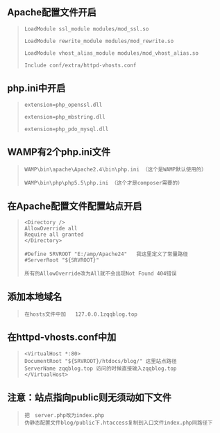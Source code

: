 ## Apache配置文件开启 ##

>     LoadModule ssl_module modules/mod_ssl.so
>     
>     LoadModule rewrite_module modules/mod_rewrite.so
>     
>     LoadModule vhost_alias_module modules/mod_vhost_alias.so
>     
>     Include conf/extra/httpd-vhosts.conf

## php.ini中开启 ##

>     extension=php_openssl.dll
>     
>     extension=php_mbstring.dll
>     
>     extension=php_pdo_mysql.dll

## WAMP有2个php.ini文件 ##

>     WAMP\bin\apache\Apache2.4\bin\php.ini （这个是WAMP默认使用的）
>     
>     WAMP\bin\php\php5.5\php.ini （这个才是composer需要的）

## 在Apache配置文件配置站点开启 ##

>     <Directory />
>     AllowOverride all
>     Require all granted
>     </Directory>
>     
>     #Define SRVROOT "E:/amp/Apache24"   我这里定义了常量路径
>     #ServerRoot "${SRVROOT}"
>     
>     所有的AllowOverride改为All就不会出现Not Found 404错误

## 添加本地域名 ##

>     在hosts文件中加   127.0.0.1zqqblog.top

## 在httpd-vhosts.conf中加 ##

>     <VirtualHost *:80>
>     DocumentRoot "${SRVROOT}/htdocs/blog/" 这里站点路径
>     ServerName zqqblog.top 访问的时候直接输入zqqblog.top
>     </VirtualHost>

## 注意：站点指向public则无须动如下文件 ##

>     把　server.php改为index.php
>     伪静态配置文件blog/public下.htaccess复制到入口文件index.php同路径下
